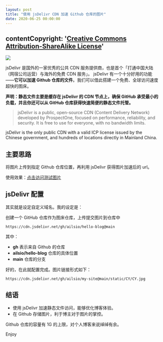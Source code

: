 ```yaml
---
layout: post
title: "使用 jsDelivr CDN 加速 Github 仓库的图片"
date: 2020-06-25 00:00:00
---
```


## contentCopyright: '[Creative Commons Attribution-ShareAlike License](https://en.wikipedia.org/wiki/Wikipedia:Text_of_Creative_Commons_Attribution-ShareAlike_3.0_Unported_License)'

![](/images/2020/06/jsdelivr/Github+jsDelivr.png#alt=Github%2BjsDelivr)

jsDelivr 是国外的一家优秀的公共 CDN 服务提供商，也是首个「打通中国大陆（网宿公司运营）与海外的免费 CDN 服务」。
jsDelivr 有一个十分好用的功能——**它可以加速 Github 仓库的文件**。我们可以借此搭建一个免费、全球访问速度超快的图床。

**声明：静态文件主要是缓存在 jsDelivr 的 CDN 节点上，确保 GitHub 承受最小的负载，并且你还可以从 GitHub 仓库获得快速简便的静态文件托管。**

> jsDelivr is a public, open-source CDN (Content Delivery Network) developed by ProspectOne, focused on performance, reliability, and security. It is free to use for everyone, with no bandwidth limits.

jsDelivr is the only public CDN with a valid ICP license issued by the Chinese government, and hundreds of locations directly in Mainland China.


## 主要思路

将图片上传到指定 Github 仓库位置，再利用 jsDelivr 获得图片加速后的 url。

使用效果：[点击访问测试图片](https://cdn.jsdelivr.net/gh/ailsio/my-site@main/static/CY/CY.jpg)

## jsDelivr 配置

其实就是设定自定义域名。我的设定是：

创建一个 GitHub 仓库作为图床仓库，上传提交图片到仓库中

```
https://cdn.jsdelivr.net/gh/ailsio/hello-blog@main
```

其中：

- **gh** 表示来自 Github 的仓库
- **ailsio/hello-blog** 仓库的具体位置
- **main** 仓库的分支

好的，在此就配置完成。图片链接形式如下：

```
https://cdn.jsdelivr.net/gh/ailsio/my-site@main/static/CY/CY.jpg
```

## 结语

- 使用 jsDelivr 加速静态文件访问，能够优化博客体验。
- 在 Github 存储图片，利于博主对于图片的掌控。

Github 仓库的容量有 1G 的上限，对个人博客来说绰绰有余。

Enjoy
